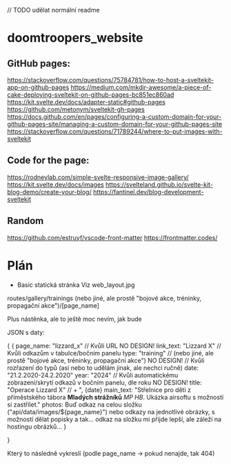 // TODO udělat normální readme

# doomtroopers_website

## GitHub pages:

https://stackoverflow.com/questions/75784781/how-to-host-a-sveltekit-app-on-github-pages
https://medium.com/mkdir-awesome/a-piece-of-cake-deploying-sveltekit-on-github-pages-bc851ec860ad
https://kit.svelte.dev/docs/adapter-static#github-pages
https://github.com/metonym/sveltekit-gh-pages
https://docs.github.com/en/pages/configuring-a-custom-domain-for-your-github-pages-site/managing-a-custom-domain-for-your-github-pages-site
https://stackoverflow.com/questions/71789244/where-to-put-images-with-sveltekit

## Code for the page:

https://rodneylab.com/simple-svelte-responsive-image-gallery/
https://kit.svelte.dev/docs/images
https://svelteland.github.io/svelte-kit-blog-demo/create-your-blog/
https://fantinel.dev/blog-development-sveltekit

## Random

https://github.com/estruyf/vscode-front-matter
https://frontmatter.codes/




# Plán

- Basic statická stránka
Viz web_layout.jpg

routes/gallery/trainings (nebo jiné, ale prostě "bojové akce, tréninky, propagační akce")/[page_name]

Plus nástěnka, ale to ještě moc nevím, jak bude


JSON s daty:

{
    {
        page_name: "lizzard_x" //   Kvůli URL NO DESIGN!
        link_text: "Lizzard X" //   Kvůli odkazům v tabulce/bočním panelu
        type: "training" // (nebo jiné, ale prostě "bojové akce, tréninky, propagační akce")  NO DESIGN!   // Kvůli rozřazení do typů (asi nebo to udělám jinak, ale nechci ručně)
        date: "21.2.2020-24.2.2020"
        year: "2024" // Kvůli automatickému zobrazení/skrytí odkazů v bočním panelu, dle roku NO DESIGN!
        title: "Operace Lizzard X" // + ", {date}
        main_text: "Střelnice pro děti z příměstského tábora <b>Mladých strážníků</b> <i>MP HB</i>. Ukázka airsoftu s možností si zastřílet."
        photos: Buď odkaz na celou složku ("api/data/images/${page_name}") nebo odkazy na jednotlivé obrázky, s možností dělat popisky a tak... odkaz na složku mi přijde lepší, ale záleží na hostingu obrázků...
    }

}

Který to následně vykreslí (podle page_name -> pokud nenajde, tak 404)